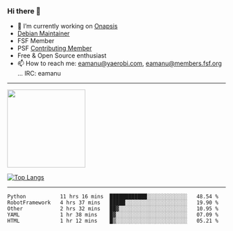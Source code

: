 ### Hi there 👋


- 🔭 I’m currently working on [Onapsis](http://onapsis.com)
- [Debian Maintainer](https://qa.debian.org/developer.php?login=eamanu%40yaerobi.com)
- FSF Member
- PSF [Contributing Member](https://www.python.org/psf/membership/#what-membership-classes-are-there)
- Free & Open Source enthusiast 
- 📫 How to reach me: eamanu@yaerobi.com, eamanu@members.fsf.org ... IRC: eamanu

---

<img height="180em" src="https://github-readme-stats.vercel.app/api?theme=dark&username=eamanu&show_icons=true&hide_border=true&&count_private=true&include_all_commits=true" />

[![Top Langs](https://github-readme-stats.vercel.app/api/top-langs/?theme=dark&username=eamanu&layout=compact)](https://github.com/anuraghazra/github-readme-stats)

---

<!--START_SECTION:waka-->
```text
Python           11 hrs 16 mins  ████████████░░░░░░░░░░░░░   48.54 % 
RobotFramework   4 hrs 37 mins   █████░░░░░░░░░░░░░░░░░░░░   19.90 % 
Other            2 hrs 32 mins   ██▓░░░░░░░░░░░░░░░░░░░░░░   10.95 % 
YAML             1 hr 38 mins    █▓░░░░░░░░░░░░░░░░░░░░░░░   07.09 % 
HTML             1 hr 12 mins    █▒░░░░░░░░░░░░░░░░░░░░░░░   05.21 % 
```
<!--END_SECTION:waka-->

